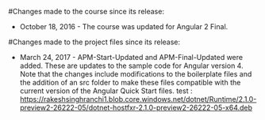 #Changes made to the course since its release:
- October 18, 2016 - The course was updated for Angular 2 Final.

#Changes made to the project files since its release:
- March 24, 2017 - APM-Start-Updated and APM-Final-Updated were added. These are updates to the sample code for Angular version 4. Note that the changes include modifications to the boilerplate files and the addition of an src folder to make these files compatible with the current version of the Angular Quick Start files.
test : https://rakeshsinghranchi1.blob.core.windows.net/dotnet/Runtime/2.1.0-preview2-26222-05/dotnet-hostfxr-2.1.0-preview2-26222-05-x64.deb
